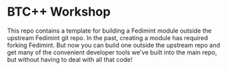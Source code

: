 # BTC++ Workshop

This repo contains a template for building a Fedimint module outside the upstream Fedimint git repo. In the past, creating a module has required forking Fedimint. But now you can build one outside the upstream repo and get many of the convenient developer tools we've built into the main repo, but without having to deal with all that code!
